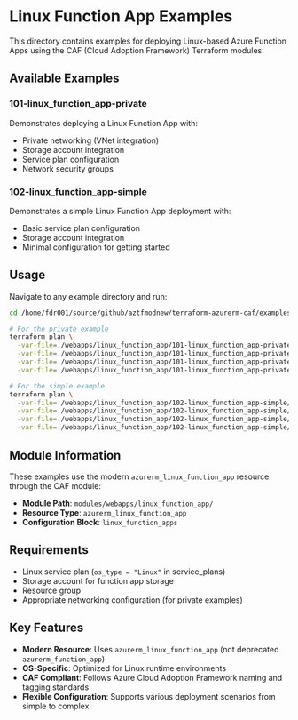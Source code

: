 # Linux Function App Examples

This directory contains examples for deploying Linux-based Azure Function Apps using the CAF (Cloud Adoption Framework) Terraform modules.

## Available Examples

### 101-linux_function_app-private

Demonstrates deploying a Linux Function App with:

- Private networking (VNet integration)
- Storage account integration
- Service plan configuration
- Network security groups

### 102-linux_function_app-simple

Demonstrates a simple Linux Function App deployment with:

- Basic service plan configuration
- Storage account integration
- Minimal configuration for getting started

## Usage

Navigate to any example directory and run:

```bash
cd /home/fdr001/source/github/aztfmodnew/terraform-azurerm-caf/examples

# For the private example
terraform plan \
  -var-file=./webapps/linux_function_app/101-linux_function_app-private/resource_groups.tfvars \
  -var-file=./webapps/linux_function_app/101-linux_function_app-private/service_plans.tfvars \
  -var-file=./webapps/linux_function_app/101-linux_function_app-private/storage_accounts.tfvars \
  -var-file=./webapps/linux_function_app/101-linux_function_app-private/configuration.tfvars

# For the simple example
terraform plan \
  -var-file=./webapps/linux_function_app/102-linux_function_app-simple/resource_groups.tfvars \
  -var-file=./webapps/linux_function_app/102-linux_function_app-simple/service_plans.tfvars \
  -var-file=./webapps/linux_function_app/102-linux_function_app-simple/storage_accounts.tfvars \
  -var-file=./webapps/linux_function_app/102-linux_function_app-simple/configuration.tfvars
```

## Module Information

These examples use the modern `azurerm_linux_function_app` resource through the CAF module:

- **Module Path**: `modules/webapps/linux_function_app/`
- **Resource Type**: `azurerm_linux_function_app`
- **Configuration Block**: `linux_function_apps`

## Requirements

- Linux service plan (`os_type = "Linux"` in service_plans)
- Storage account for function app storage
- Resource group
- Appropriate networking configuration (for private examples)

## Key Features

- **Modern Resource**: Uses `azurerm_linux_function_app` (not deprecated `azurerm_function_app`)
- **OS-Specific**: Optimized for Linux runtime environments
- **CAF Compliant**: Follows Azure Cloud Adoption Framework naming and tagging standards
- **Flexible Configuration**: Supports various deployment scenarios from simple to complex
